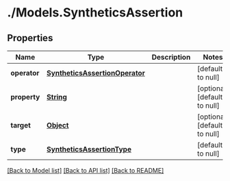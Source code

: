 # ./Models.SyntheticsAssertion
## Properties

Name | Type | Description | Notes
------------ | ------------- | ------------- | -------------
**operator** | [**SyntheticsAssertionOperator**][1] |  | [default to null]
**property** | [**String**][2] |  | [optional] [default to null]
**target** | [**Object**][3] |  | [optional] [default to null]
**type** | [**SyntheticsAssertionType**][4] |  | [default to null]

[[Back to Model list]][5] [[Back to API list]][6] [[Back to README]][7]

[1]: SyntheticsAssertionOperator.md
[2]: string.md
[3]: .md
[4]: SyntheticsAssertionType.md
[5]: ../README.md#documentation-for-models
[6]: ../README.md#documentation-for-api-endpoints
[7]: ../README.md
